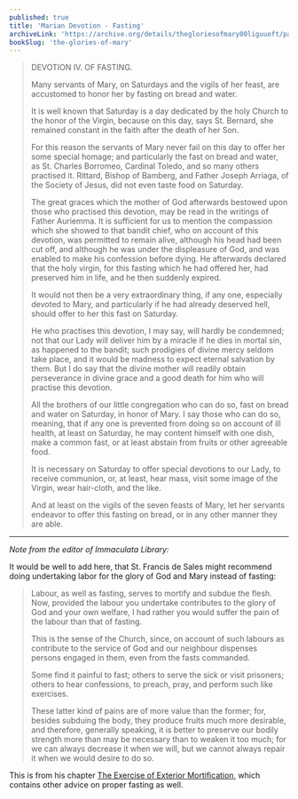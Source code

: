 ```yaml
---
published: true
title: 'Marian Devotion - Fasting'
archiveLink: 'https://archive.org/details/thegloriesofmary00liguuoft/page/656?view=theater'
bookSlug: 'the-glories-of-mary'
---
```


> DEVOTION IV. OF FASTING.
>
> Many servants of Mary, on Saturdays and the vigils of her feast, are accustomed to honor her by fasting on bread and water.
>
> It is well known that Saturday is a day dedicated by the holy Church to the honor of the Virgin, because on this day, says St. Bernard, she remained constant in the faith after the death of her Son.
>
> For this reason the servants of Mary never fail on this day to offer her some special homage; and particularly the fast on bread and water, as St. Charles Borromeo, Cardinal Toledo, and so many others practised it. Rittard, Bishop of Bamberg, and Father Joseph Arriaga, of the Society of Jesus, did not even taste food on Saturday.
>
> The great graces which the mother of God afterwards bestowed upon those who practised this devotion, may be read in the writings of Father Auriemma. It is sufficient for us to mention the compassion which she showed to that bandit chief, who on account of this devotion, was permitted to remain alive, although his head had been cut off, and although he was under the displeasure of God, and was enabled to make his confession before dying. He afterwards declared that the holy virgin, for this fasting which he had offered her, had preserved him in life, and he then suddenly expired.
>
> It would not then be a very extraordinary thing, if any one, especially devoted to Mary, and particularly if he had already deserved hell, should offer to her this fast on Saturday.
>
> He who practises this devotion, I may say, will hardly be condemned; not that our Lady will deliver him by a miracle if he dies in mortal sin, as happened to the bandit; such prodigies of divine mercy seldom take place, and it would be madness to expect eternal salvation by them. But I do say that the divine mother will readily obtain perseverance in divine grace and a good death for him who will practise this devotion.
>
> All the brothers of our little congregation who can do so, fast on bread and water on Saturday, in honor of Mary. I say those who can do so, meaning, that if any one is prevented from doing so on account of ill health, at least on Saturday, he may content himself with one dish, make a common fast, or at least abstain from fruits or other agreeable food.
>
> It is necessary on Saturday to offer special devotions to our Lady, to receive communion, or, at least, hear mass, visit some image of the Virgin, wear hair-cloth, and the like.
>
> And at least on the vigils of the seven feasts of Mary, let her servants endeavor to offer this fasting on bread, or in any other manner they are able.

---

*Note from the editor of Immaculata Library:*

It would be well to add here, that St. Francis de Sales might recommend doing undertaking labor for the glory of God and Mary instead of fasting:

> Labour, as well as fasting, serves to mortify and subdue the flesh. Now, provided the labour you undertake contributes to the glory of God and your own welfare, I had rather you would suffer the pain of the labour than that of fasting.
>
> This is the sense of the Church, since, on account of such labours as contribute to the service of God and our neighbour dispenses persons engaged in them, even from the fasts commanded.
>
> Some find it painful to fast; others to serve the sick or visit prisoners; others to hear confessions, to preach, pray, and perform such like exercises.
>
> These latter kind of pains are of more value than the former; for, besides subduing the body, they produce fruits much more desirable, and therefore, generally speaking, it is better to preserve our bodily strength more than may be necessary than to weaken it too much; for we can always decrease it when we will, but we cannot always repair it when we would desire to do so.

This is from his chapter [The Exercise of Exterior Mortification](/book-snippets/2021-06-14-the-exercise-of-exterior-mortification.html), which contains other advice on proper fasting as well.